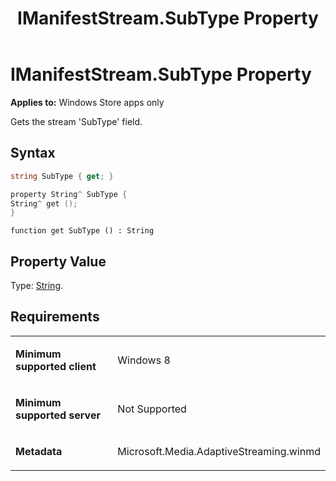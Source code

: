 ﻿---
title: IManifestStream.SubType Property
TOCTitle: SubType Property
ms:assetid: 226202f3-45b1-406e-a58f-5db7648655e8
ms:mtpsurl: https://msdn.microsoft.com/en-us/library/JJ822702(v=VS.90)
ms:contentKeyID: 50079457
ms.date: 11/19/2012
mtps_version: v=VS.90
dev_langs:
- csharp
- c++
- jscript
---

# IManifestStream.SubType Property

**Applies to:** Windows Store apps only

Gets the stream 'SubType' field.

## Syntax

``` csharp
string SubType { get; }
```

``` c++
property String^ SubType {
String^ get ();
}
```

``` jscript
function get SubType () : String
```

## Property Value

Type: [String](https://msdn.microsoft.com/en-us/library/s1wwdcbf\(v=vs.90\)).

## Requirements

<table>
<colgroup>
<col style="width: 50%" />
<col style="width: 50%" />
</colgroup>
<tbody>
<tr class="odd">
<td><p><strong>Minimum supported client</strong></p></td>
<td><p>Windows 8</p></td>
</tr>
<tr class="even">
<td><p><strong>Minimum supported server</strong></p></td>
<td><p>Not Supported</p></td>
</tr>
<tr class="odd">
<td><p><strong>Metadata</strong></p></td>
<td><p>Microsoft.Media.AdaptiveStreaming.winmd</p></td>
</tr>
</tbody>
</table>

